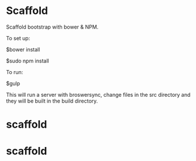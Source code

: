 # Scaffold

Scaffold bootstrap with bower & NPM. 

To set up: 

$bower install

$sudo npm install


To run: 

$gulp 

This will run a server with broswersync, change files in the src directory and they will be built in the build directory. 
# scaffold
# scaffold
